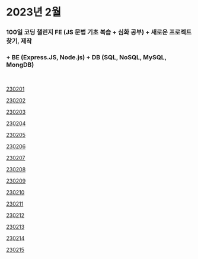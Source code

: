 # 2023년 2월

### 100일 코딩 챌린지 FE (JS 문법 기초 복습 + 심화 공부) + 새로운 프로젝트 찾기, 제작

### + BE (Express.JS, Node.js) + DB (SQL, NoSQL, MySQL, MongDB)

<br />

[230201](/DateLink/2023-02/230201.md)

[230202](/DateLink/2023-02/230202.md)

[230203](/DateLink/2023-02/230203.md)

[230204](/DateLink/2023-02/230204.md)

[230205](/DateLink/2023-02/230205.md)

[230206](/DateLink/2023-02/230206.md)

[230207](/DateLink/2023-02/230207.md)

[230208](/DateLink/2023-02/230208.md)

[230209](/DateLink/2023-02/230209.md)

[230210](/DateLink/2023-02/230210.md)

[230211](/DateLink/2023-02/230211.md)

[230212](/DateLink/2023-02/230212.md)

[230213](/DateLink/2023-02/230213.md)

[230214](/DateLink/2023-02/230214.md)

[230215](/DateLink/2023-02/230215.md)

<br />
